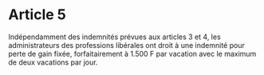 # Article 5

Indépendamment des indemnités prévues aux articles 3 et 4, les administrateurs des professions libérales ont droit à une indemnité pour perte de gain fixée, forfaitairement à 1.500 F par vacation avec le maximum de deux vacations par jour.

